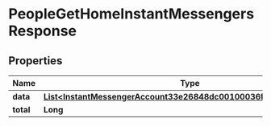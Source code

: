 

# PeopleGetHomeInstantMessengersResponse


## Properties

| Name | Type | Description | Notes |
|------------ | ------------- | ------------- | -------------|
|**data** | [**List&lt;InstantMessengerAccount33e26848dc00100036f723337ebb0132&gt;**](InstantMessengerAccount33e26848dc00100036f723337ebb0132.md) |  |  [optional] |
|**total** | **Long** |  |  [optional] |




